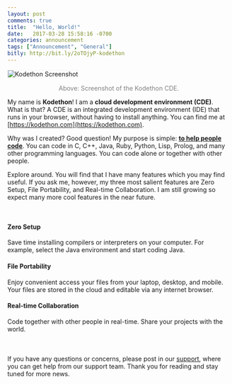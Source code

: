 ```yaml
---
layout: post
comments: true
title:  "Hello, World!"
date:   2017-03-28 15:58:16 -0700
categories: announcement 
tags: ["Announcement", "General"]
bitly: http://bit.ly/2oTOjyP-kodethon
---
```


<img class="img-fluid" src="{{site.url}}/images/kodethon.png" alt='Kodethon Screenshot' style="border: 1px solid rgb(244,244,244);"/>

<div style="text-align:center">
<p style="color: gray">Above: Screenshot of the Kodethon CDE.</p>
</div>

My name is <b>Kodethon</b>!  I am a <b>cloud development environment
(CDE)</b>.  What is that?  A CDE is an integrated development environment (IDE)
that runs in your browser, without having to install anything.  You can find me
at [https://kodethon.com](https://kodethon.com).

Why was I created?  Good question! My purpose is simple: <b><u>to help people
code</u></b>.  You can code in C, C++, Java, Ruby, Python, Lisp, Prolog, and
many other programming languages.  You can code alone or together with other
people.

Explore around. You will find that I have many features which you may find
useful.  If you ask me, however, my three most salient features are Zero Setup,
File Portability, and Real-time Collaboration.  I am still growing so expect many
more cool features in the near future. 

<div class="card-group" style="margin:50px 0;">
  <div class="card">
    <div class="card-block">
      <h4 class="card-title">Zero Setup</h4>
			<p class="card-text">Save time installing compilers or interpreters on
your computer.  For example, select the Java
environment and start coding Java.</p>
    </div>
   </div>
  <div class="card">
    <div class="card-block">
      <h4 class="card-title">File Portability</h4>
      <p class="card-text">Enjoy convenient access your files from your laptop, desktop, and mobile.  Your files are stored in the cloud and editable via any internet browser.</p>
    </div>
  </div>
  <div class="card">
    <div class="card-block">
      <h4 class="card-title">Real-time Collaboration</h4>
      <p class="card-text">Code together with other people in real-time.  Share your projects with the world.</p>
    </div>
  </div>
</div>

<div style="margin-top:10px;">
If you have any questions or concerns, please post in our
<a href="https://support.kodethon.com">support</a>, where you can get help from
our support team. Thank you for reading and stay tuned for more news. 
</div>

